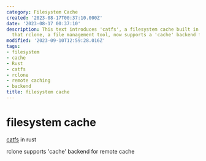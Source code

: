 ```yaml
---
category: Filesystem Cache
created: '2023-08-17T00:37:10.000Z'
date: '2023-08-17 00:37:10'
description: This text introduces 'catfs', a filesystem cache built in Rust, and highlights
  that rclone, a file management tool, now supports a 'cache' backend for remote caching.
modified: '2023-09-10T12:59:28.016Z'
tags:
- filesystem
- cache
- Rust
- catfs
- rclone
- remote caching
- backend
title: filesystem cache
---
```


# filesystem cache

[catfs](https://github.com/kahing/catfs) in rust

rclone supports 'cache' backend for remote cache
